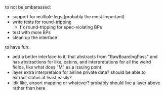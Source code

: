 to not be embarassed:

* support for multiple legs (probably the most important)
* write tests for round-tripping
    * fix round-tripping for spec-violating BPs
* test with more BPs
* clean up the interface

to have fun:

* add a better interface to it, that abstracts from "RawBoardingPass" and has
  abstractions for like, cabins, and interpretations for all the weird fields,
  like what does "M" as a issuing point
* layer extra interpretaion for airline private data? should be able to extract
  status at least easily?
* idk like, airport mapping or whatever? probably should live a layer above
  rather than here
